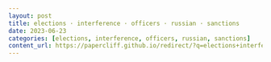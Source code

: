 ```yaml
---
layout: post
title: elections · interference · officers · russian · sanctions
date: 2023-06-23
categories: [elections, interference, officers, russian, sanctions]
content_url: https://papercliff.github.io/redirect/?q=elections+interference+officers+russian+sanctions&tbs=cdr:1,cd_min:6/22/2023,cd_max:6/24/2023
---
```

